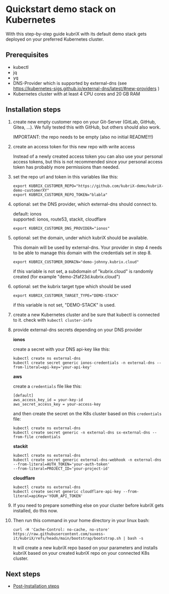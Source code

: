 # Quickstart demo stack on Kubernetes

With this step-by-step guide kubriX with its default demo stack gets deployed on your preferred Kubernetes cluster.

## Prerequisites

* kubectl
* jq
* yq
* DNS-Provider which is supported by external-dns (see https://kubernetes-sigs.github.io/external-dns/latest/#new-providers )
* Kubernetes cluster with at least 4 CPU cores and 20 GB RAM

## Installation steps

1. create new empty customer repo on your Git-Server (GitLab, GitHub, Gitea, ...).
    We fully tested this with GitHub, but others should also work.

    IMPORTANT: the repo needs to be empty (also no initial README!!!)

2. create an access token for this new repo with write access
    
    Instead of a newly created access token you can also use your personal access tokens,
    but this is not recommended since your personal access token has probably more permissions than needed.

3. set the repo url and token in this variables like this:

    ```
    export KUBRIX_CUSTOMER_REPO="https://github.com/kubriX-demo/kubriX-demo-customerXY"
    export KUBRIX_CUSTOMER_REPO_TOKEN="blabla"
    ```

4. optional: set the DNS provider, which external-dns should connect to.

    default: ionos  
    supported: ionos, route53, stackit, cloudflare

    ```
    export KUBRIX_CUSTOMER_DNS_PROVIDER="ionos"
    ```

5. optional: set the domain, under which kubriX should be available.

    This domain will be used by external-dns. Your provider in step 4 needs to be able to manage this domain with the credentials set in step 8.

    ```
    export KUBRIX_CUSTOMER_DOMAIN="demo-johnny.kubrix.cloud"
    ```

    if this variable is not set, a subdomain of "kubrix.cloud" is randomly created (for example "demo-2faf23d.kubrix.cloud")

6. optional: set the kubrix target type which should be used

    ```
    export KUBRIX_CUSTOMER_TARGET_TYPE="DEMO-STACK"
    ```

    if this variable is not set, "DEMO-STACK" is used.

7. create a new Kubernetes cluster and be sure that kubectl is connected to it. check with `kubectl cluster-info`

8. provide external-dns secrets depending on your DNS provider

    __ionos__

    create a secret with your DNS api-key like this:

    ```
    kubectl create ns external-dns
    kubectl create secret generic ionos-credentials -n external-dns --from-literal=api-key='your-api-key'
    ```

    __aws__

    create a `credentials` file like this:

    ```
    [default]
    aws_access_key_id = your-key-id
    aws_secret_access_key = your-access-key
    ```

    and then create the secret on the K8s cluster based on this `credentials` file:
    ```
    kubectl create ns external-dns
    kubectl create secret generic -n external-dns sx-external-dns --from-file credentials
    ```

    __stackit__

    ```
    kubectl create ns external-dns
    kubectl create secret generic external-dns-webhook -n external-dns --from-literal=AUTH_TOKEN='your-auth-token'
    --from-literal=PROJECT_ID='your-project-id'
    ```

    __cloudflare__

    ```
    kubectl create ns external-dns
    kubectl create secret generic cloudflare-api-key --from-literal=apiKey='YOUR_API_TOKEN'
    ```

9. If you need to prepare something else on your cluster before kubriX gets installed, do this now.


10. Then run this command in your home directory in your linux bash:

    ```
    curl -H 'Cache-Control: no-cache, no-store' https://raw.githubusercontent.com/suxess-it/kubriX/refs/heads/main/bootstrap/bootstrap.sh | bash -s
    ```

    It will create a new kubriX repo based on your parameters and installs kubriX based on your created kubriX repo on your connected K8s cluster.


##  Next steps

* [Post-Installation steps](installation.md#-post-installation-steps)
